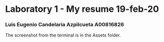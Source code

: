 <h1>
    Laboratory 1 - My resume   19-feb-20
</h1>
<h3>
    Luis Eugenio Candelaria Azpilcueta A00816826
</h3>
<p>
    The screenshot from the terminal is in the Assets folder.
</p>